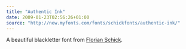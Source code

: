 ```yaml
---
title: "Authentic Ink"
date: 2009-01-23T02:56:26+01:00
source: "http://new.myfonts.com/fonts/schickfonts/authentic-ink/"
---
```


A beautiful blackletter font from [Florian Schick](http://new.myfonts.com/person/schick/florian/).
